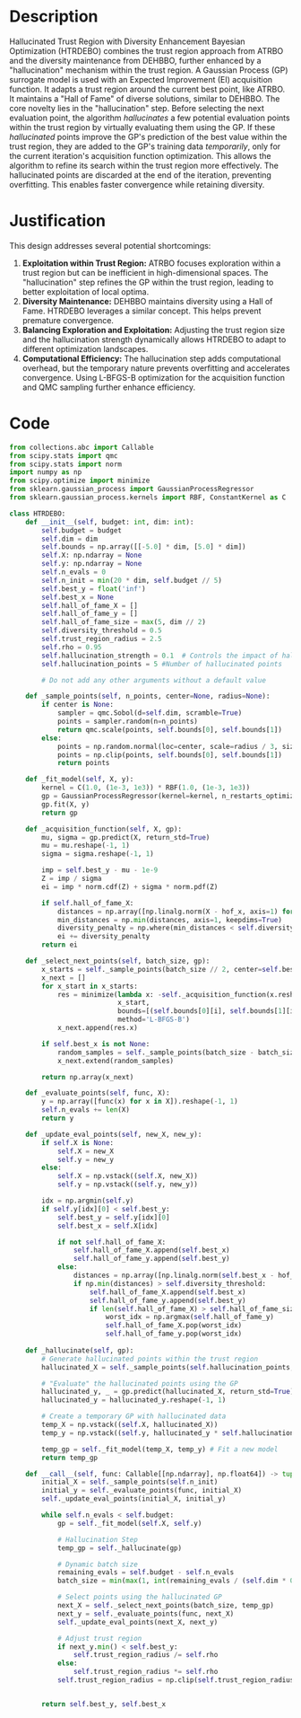 # Description
Hallucinated Trust Region with Diversity Enhancement Bayesian Optimization (HTRDEBO) combines the trust region approach from ATRBO and the diversity maintenance from DEHBBO, further enhanced by a "hallucination" mechanism within the trust region. A Gaussian Process (GP) surrogate model is used with an Expected Improvement (EI) acquisition function. It adapts a trust region around the current best point, like ATRBO. It maintains a "Hall of Fame" of diverse solutions, similar to DEHBBO. The core novelty lies in the "hallucination" step. Before selecting the next evaluation point, the algorithm *hallucinates* a few potential evaluation points within the trust region by virtually evaluating them using the GP. If these *hallucinated* points improve the GP's prediction of the best value within the trust region, they are added to the GP's training data *temporarily*, only for the current iteration's acquisition function optimization. This allows the algorithm to refine its search within the trust region more effectively. The hallucinated points are discarded at the end of the iteration, preventing overfitting. This enables faster convergence while retaining diversity.

# Justification
This design addresses several potential shortcomings:

1.  **Exploitation within Trust Region:** ATRBO focuses exploration within a trust region but can be inefficient in high-dimensional spaces. The "hallucination" step refines the GP within the trust region, leading to better exploitation of local optima.
2.  **Diversity Maintenance:** DEHBBO maintains diversity using a Hall of Fame. HTRDEBO leverages a similar concept. This helps prevent premature convergence.
3.  **Balancing Exploration and Exploitation:** Adjusting the trust region size and the hallucination strength dynamically allows HTRDEBO to adapt to different optimization landscapes.
4.  **Computational Efficiency:** The hallucination step adds computational overhead, but the temporary nature prevents overfitting and accelerates convergence. Using L-BFGS-B optimization for the acquisition function and QMC sampling further enhance efficiency.

# Code
```python
from collections.abc import Callable
from scipy.stats import qmc
from scipy.stats import norm
import numpy as np
from scipy.optimize import minimize
from sklearn.gaussian_process import GaussianProcessRegressor
from sklearn.gaussian_process.kernels import RBF, ConstantKernel as C

class HTRDEBO:
    def __init__(self, budget: int, dim: int):
        self.budget = budget
        self.dim = dim
        self.bounds = np.array([[-5.0] * dim, [5.0] * dim])
        self.X: np.ndarray = None
        self.y: np.ndarray = None
        self.n_evals = 0
        self.n_init = min(20 * dim, self.budget // 5)
        self.best_y = float('inf')
        self.best_x = None
        self.hall_of_fame_X = []
        self.hall_of_fame_y = []
        self.hall_of_fame_size = max(5, dim // 2)
        self.diversity_threshold = 0.5
        self.trust_region_radius = 2.5
        self.rho = 0.95
        self.hallucination_strength = 0.1  # Controls the impact of hallucinated points
        self.hallucination_points = 5 #Number of hallucinated points

        # Do not add any other arguments without a default value

    def _sample_points(self, n_points, center=None, radius=None):
        if center is None:
            sampler = qmc.Sobol(d=self.dim, scramble=True)
            points = sampler.random(n=n_points)
            return qmc.scale(points, self.bounds[0], self.bounds[1])
        else:
            points = np.random.normal(loc=center, scale=radius / 3, size=(n_points, self.dim))
            points = np.clip(points, self.bounds[0], self.bounds[1])
            return points

    def _fit_model(self, X, y):
        kernel = C(1.0, (1e-3, 1e3)) * RBF(1.0, (1e-3, 1e3))
        gp = GaussianProcessRegressor(kernel=kernel, n_restarts_optimizer=5, random_state=42)
        gp.fit(X, y)
        return gp

    def _acquisition_function(self, X, gp):
        mu, sigma = gp.predict(X, return_std=True)
        mu = mu.reshape(-1, 1)
        sigma = sigma.reshape(-1, 1)

        imp = self.best_y - mu - 1e-9
        Z = imp / sigma
        ei = imp * norm.cdf(Z) + sigma * norm.pdf(Z)

        if self.hall_of_fame_X:
            distances = np.array([np.linalg.norm(X - hof_x, axis=1) for hof_x in self.hall_of_fame_X]).T
            min_distances = np.min(distances, axis=1, keepdims=True)
            diversity_penalty = np.where(min_distances < self.diversity_threshold, -100, 0)
            ei += diversity_penalty
        return ei

    def _select_next_points(self, batch_size, gp):
        x_starts = self._sample_points(batch_size // 2, center=self.best_x, radius=self.trust_region_radius)
        x_next = []
        for x_start in x_starts:
            res = minimize(lambda x: -self._acquisition_function(x.reshape(1, -1), gp),
                           x_start,
                           bounds=[(self.bounds[0][i], self.bounds[1][i]) for i in range(self.dim)],
                           method='L-BFGS-B')
            x_next.append(res.x)

        if self.best_x is not None:
            random_samples = self._sample_points(batch_size - batch_size // 2, center=self.best_x, radius=self.trust_region_radius)
            x_next.extend(random_samples)

        return np.array(x_next)

    def _evaluate_points(self, func, X):
        y = np.array([func(x) for x in X]).reshape(-1, 1)
        self.n_evals += len(X)
        return y

    def _update_eval_points(self, new_X, new_y):
        if self.X is None:
            self.X = new_X
            self.y = new_y
        else:
            self.X = np.vstack((self.X, new_X))
            self.y = np.vstack((self.y, new_y))

        idx = np.argmin(self.y)
        if self.y[idx][0] < self.best_y:
            self.best_y = self.y[idx][0]
            self.best_x = self.X[idx]

            if not self.hall_of_fame_X:
                self.hall_of_fame_X.append(self.best_x)
                self.hall_of_fame_y.append(self.best_y)
            else:
                distances = np.array([np.linalg.norm(self.best_x - hof_x) for hof_x in self.hall_of_fame_X])
                if np.min(distances) > self.diversity_threshold:
                    self.hall_of_fame_X.append(self.best_x)
                    self.hall_of_fame_y.append(self.best_y)
                    if len(self.hall_of_fame_X) > self.hall_of_fame_size:
                        worst_idx = np.argmax(self.hall_of_fame_y)
                        self.hall_of_fame_X.pop(worst_idx)
                        self.hall_of_fame_y.pop(worst_idx)
    
    def _hallucinate(self, gp):
        # Generate hallucinated points within the trust region
        hallucinated_X = self._sample_points(self.hallucination_points, center=self.best_x, radius=self.trust_region_radius / 2) #Focus near best

        # "Evaluate" the hallucinated points using the GP
        hallucinated_y, _ = gp.predict(hallucinated_X, return_std=True)
        hallucinated_y = hallucinated_y.reshape(-1, 1)

        # Create a temporary GP with hallucinated data
        temp_X = np.vstack((self.X, hallucinated_X))
        temp_y = np.vstack((self.y, hallucinated_y * self.hallucination_strength + self.y.mean())) # Dampen the hallucination

        temp_gp = self._fit_model(temp_X, temp_y) # Fit a new model
        return temp_gp

    def __call__(self, func: Callable[[np.ndarray], np.float64]) -> tuple[np.float64, np.array]:
        initial_X = self._sample_points(self.n_init)
        initial_y = self._evaluate_points(func, initial_X)
        self._update_eval_points(initial_X, initial_y)

        while self.n_evals < self.budget:
            gp = self._fit_model(self.X, self.y)

            # Hallucination Step
            temp_gp = self._hallucinate(gp)

            # Dynamic batch size
            remaining_evals = self.budget - self.n_evals
            batch_size = min(max(1, int(remaining_evals / (self.dim * 0.1))), 20)

            # Select points using the hallucinated GP
            next_X = self._select_next_points(batch_size, temp_gp)
            next_y = self._evaluate_points(func, next_X)
            self._update_eval_points(next_X, next_y)

            # Adjust trust region
            if next_y.min() < self.best_y:
                self.trust_region_radius /= self.rho
            else:
                self.trust_region_radius *= self.rho
            self.trust_region_radius = np.clip(self.trust_region_radius, 1e-2, np.max(self.bounds[1] - self.bounds[0]) / 2)


        return self.best_y, self.best_x
```